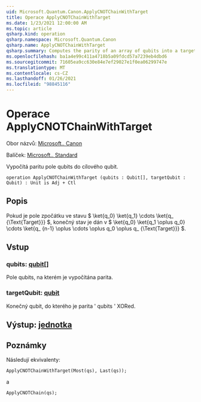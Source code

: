 ```yaml
---
uid: Microsoft.Quantum.Canon.ApplyCNOTChainWithTarget
title: Operace ApplyCNOTChainWithTarget
ms.date: 1/23/2021 12:00:00 AM
ms.topic: article
qsharp.kind: operation
qsharp.namespace: Microsoft.Quantum.Canon
qsharp.name: ApplyCNOTChainWithTarget
qsharp.summary: Computes the parity of an array of qubits into a target qubit.
ms.openlocfilehash: ba1a4e99c411a4718b5a09fdcd57a7239eb4dbd6
ms.sourcegitcommit: 71605ea9cc630e84e7ef29027e1f0ea06299747e
ms.translationtype: MT
ms.contentlocale: cs-CZ
ms.lasthandoff: 01/26/2021
ms.locfileid: "98845116"
---
```

# <a name="applycnotchainwithtarget-operation"></a>Operace ApplyCNOTChainWithTarget

Obor názvů: [Microsoft.. Canon](xref:Microsoft.Quantum.Canon)

Balíček: [Microsoft.. Standard](https://nuget.org/packages/Microsoft.Quantum.Standard)


Vypočítá paritu pole qubits do cílového qubit.

```qsharp
operation ApplyCNOTChainWithTarget (qubits : Qubit[], targetQubit : Qubit) : Unit is Adj + Ctl
```


## <a name="description"></a>Popis

Pokud je pole zpočátku ve stavu $ \ket{q_0} \ket{q_1} \cdots \ket{q_ {\Text{Target}}} $, konečný stav je dán v $ \ket{q_0} \ket{q_1 \oplus q_0} \cdots \ket{q_ {n-1} \oplus \cdots \oplus q_0 \oplus q_ {\Text{Target}}} $.

## <a name="input"></a>Vstup

### <a name="qubits--qubit"></a>qubits: [qubit](xref:microsoft.quantum.lang-ref.qubit)[]

Pole qubits, na kterém je vypočítána parita.


### <a name="targetqubit--qubit"></a>targetQubit: [qubit](xref:microsoft.quantum.lang-ref.qubit)

Konečný qubit, do kterého je parita ' qubits ' XORed.



## <a name="output--unit"></a>Výstup: [jednotka](xref:microsoft.quantum.lang-ref.unit)



## <a name="remarks"></a>Poznámky

Následují ekvivalenty:

```qsharp
ApplyCNOTChainWithTarget(Most(qs), Last(qs));
```

a

```qsharp
ApplyCNOTChain(qs);
```